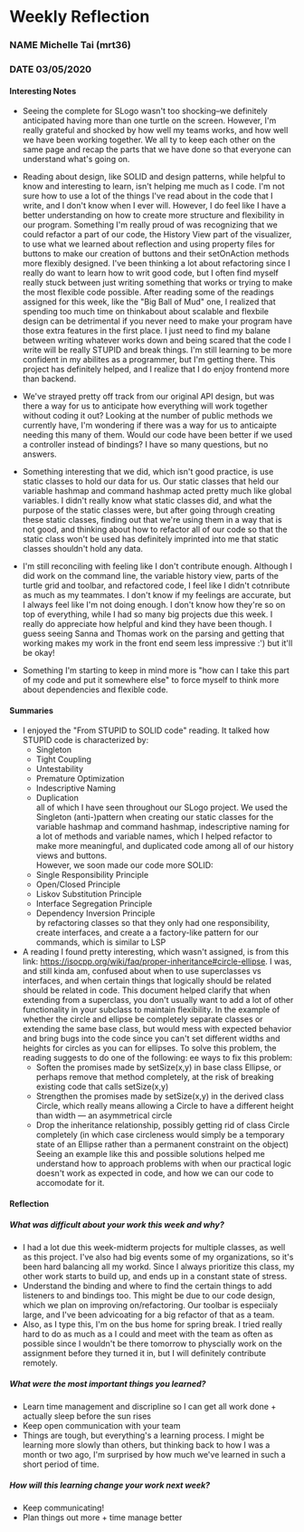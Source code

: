 # Weekly Reflection
### NAME Michelle Tai (mrt36)
### DATE 03/05/2020

#### Interesting Notes
* Seeing the complete for SLogo wasn't too shocking–we definitely anticipated having more than 
one turtle on the screen. However, I'm really grateful and shocked by how well my teams works, and 
how well we have been working together. We all ty to keep each other on the same page and recap
the parts that we have done so that everyone can understand what's going on. 

* Reading about design, like SOLID and design patterns, while helpful to know and interesting 
to learn, isn't helping me much as I code. I'm not sure how to use a lot of the things I've read
about in the code that I write, and I don't know when I ever will. However, I do feel like I have a better
understanding on how to create more structure and flexibility in our program. Something I'm really
proud of was recognizing that we could refactor a part of our code, the History View part of the visualizer, 
to use what we learned about reflection and using property files for buttons to make our creation of buttons 
and their setOnAction methods more flexibly designed. I've been thinking a lot about refactoring since
I really do want to learn how to writ good code, but I often find myself really stuck between just writing 
something that works or trying to make the most flexible code possible. After reading some of the 
readings assigned for this week, like the "Big Ball of Mud" one, I realized that spending too much 
time on thinkabout about scalable and flexbile design can be detrimental if you never need to make your
program have those extra features in the first place. I just need to find my balane between writing whatever
works down and being scared that the code I write will be really STUPID and break things. I'm still
learning to be more confident in my abilites as a programmer, but I'm getting there. This project has
definitely helped, and I realize that I do enjoy frontend more than backend. 

* We've strayed pretty off track from our original API design, but was there a way for us to anticipate
how everything will work together without coding it out? Looking at the number of public methods we currently have, 
I'm wondering if there was a way for us to anticaipte needing this many of them. Would our code have been
better if we used a controller instead of bindings? I have so many questions, but no answers. 

* Something interesting that we did, which isn't good practice, is use static classes to hold our data for us. 
Our static classes that held our variable hashmap and command hashmap acted pretty much like global variables. 
I didn't really know what static classes did, and what the purpose of the static classes were, but after
going through creating these static classes, finding out that we're using them in a way that is 
not good, and thinking about how to refactor all of our code so that the static class won't be used
has definitely imprinted into me that static classes shouldn't hold any data. 

* I'm still reconciling with feeling like I don't contribute enough. Although I did work on the command line, 
the variable history view, parts of the turtle grid and toolbar, and refactored code, I feel like I didn't 
cotnribute as much as my teammates. I don't know if my feelings are accurate, but I always feel like I'm not
doing enough. I don't know how they're so on top of everything, while I had so many big projects due this week. 
I really do appreciate how helpful and kind they have been though. I guess seeing Sanna and Thomas work 
on the parsing and getting that working makes my work in the front end seem less impressive :') but it'll be okay!
 
* Something I'm starting to keep in mind more is "how can I take this part of my code and put it somewhere else"
to force myself to think more about dependencies and flexible code. 

#### Summaries
* I enjoyed the "From STUPID to SOLID code" reading. It talked how STUPID code is characterized by: 
  * Singleton
  * Tight Coupling
  * Untestability
  * Premature Optimization
  * Indescriptive Naming
  * Duplication  
all of which I have seen throughout our SLogo project. We used the Singleton (anti-)pattern when creating our
static classes for the variable hashmap and command hashmap, indescriptive naming for a lot of methods and variable names, 
which I helped refactor to make more meaningful, and duplicated code among all of our history views and 
buttons.  
However, we soon made our code more SOLID: 
  * Single Responsibility Principle
  * Open/Closed Principle
  * Liskov Substitution Principle
  * Interface Segregation Principle
  * Dependency Inversion Principle  
  by refactoring classes so that they only had one responsibility, create interfaces, and create a a factory-like
  pattern for our commands, which is similar to LSP
* A reading I found pretty interesting, which wasn't assigned, is from this link: 
https://isocpp.org/wiki/faq/proper-inheritance#circle-ellipse. I was, and still kinda am, confused about when 
to use superclasses vs interfaces, and when certain things that logically should be related should be 
related in code. This document helped clarify that when extending from a superclass, you don't usually 
want to add a lot of other functionality in your subclass to maintain flexibility. In the example 
of whether the circle and ellipse be completely separate classes or extending the same base class, but would mess with 
expected behavior and bring bugs into the code since you can't set different widths and heights for circles as you 
can for ellipses. To solve this problem, the reading suggests to do one of the following: 
ee ways to fix this problem:
  * Soften the promises made by setSize(x,y) in base class Ellipse, or perhaps remove that method completely, at the risk of breaking existing code that calls setSize(x,y)
  * Strengthen the promises made by setSize(x,y) in the derived class Circle, which really means allowing a Circle to have a different height than width — an asymmetrical circle
  * Drop the inheritance relationship, possibly getting rid of class Circle completely (in which case circleness would simply be a temporary state of an Ellipse rather than a permanent constraint on the object)  
  Seeing an example like this and possible solutions helped me understand how to approach problems with when our practical 
  logic doesn't work as expected in code, and how we can our code to accomodate for it. 
  
  
#### Reflection

##### What was difficult about your work this week and why?
* I had a lot due this week-midterm projects for multiple classes, as well as this project. I've also
had big events some of my organizations, so it's been hard balancing all my workd. Since I always prioritize this
class, my other work starts to build up, and ends up in a constant state of stress. 
* Understand the binding and where to find the certain things to add listeners to and bindings too. This might be
due to our code design, which we plan on improving on/refactoring. Our toolbar is especiialy large, and I've
been advicoating for a big refactor of that as a team. 
* Also, as I type this, I'm on the bus home for spring break. I tried really hard to do as much as a I could
and meet with the team as often as possible since I wouldn't be there tomorrow to physcially work on the assignment
before they turned it in, but I will definitely contribute remotely. 

##### What were the most important things you learned?
* Learn time management and discripline so I can get all work done + actually sleep before the sun rises
* Keep open communication with your team 
* Things are tough, but everything's a learning process. I might be learning more slowly than others, but
thinking back to how I was a month or two ago, I'm surprised by how much we've learned in such a short period of time. 

##### How will this learning change your work next week?
* Keep communicating!
* Plan things out more + time manage better